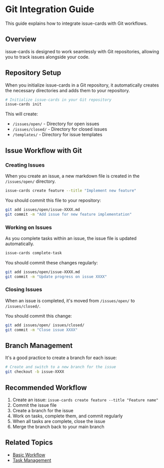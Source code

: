 # Git Integration Guide

This guide explains how to integrate issue-cards with Git workflows.

## Overview

issue-cards is designed to work seamlessly with Git repositories, allowing you to track issues alongside your code.

## Repository Setup

When you initialize issue-cards in a Git repository, it automatically creates the necessary directories and adds them to your repository.

```bash
# Initialize issue-cards in your Git repository
issue-cards init
```

This will create:
- `/issues/open/` - Directory for open issues
- `/issues/closed/` - Directory for closed issues
- `/templates/` - Directory for issue templates

## Issue Workflow with Git

### Creating Issues

When you create an issue, a new markdown file is created in the `/issues/open/` directory.

```bash
issue-cards create feature --title "Implement new feature"
```

You should commit this file to your repository:

```bash
git add issues/open/issue-XXXX.md
git commit -m "Add issue for new feature implementation"
```

### Working on Issues

As you complete tasks within an issue, the issue file is updated automatically.

```bash
issue-cards complete-task
```

You should commit these changes regularly:

```bash
git add issues/open/issue-XXXX.md
git commit -m "Update progress on issue XXXX"
```

### Closing Issues

When an issue is completed, it's moved from `/issues/open/` to `/issues/closed/`.

You should commit this change:

```bash
git add issues/open/ issues/closed/
git commit -m "Close issue XXXX"
```

## Branch Management

It's a good practice to create a branch for each issue:

```bash
# Create and switch to a new branch for the issue
git checkout -b issue-XXXX
```

## Recommended Workflow

1. Create an issue: `issue-cards create feature --title "Feature name"`
2. Commit the issue file
3. Create a branch for the issue
4. Work on tasks, complete them, and commit regularly
5. When all tasks are complete, close the issue
6. Merge the branch back to your main branch

## Related Topics

- [Basic Workflow](../tutorials/basic-workflow.md)
- [Task Management](../tutorials/task-management.md)
